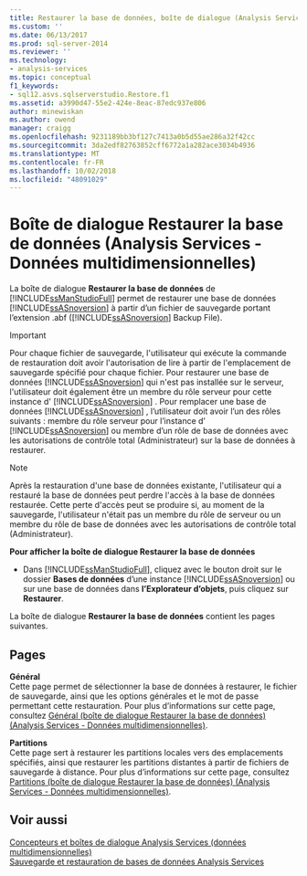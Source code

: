 ```yaml
---
title: Restaurer la base de données, boîte de dialogue (Analysis Services - données multidimensionnelles) | Microsoft Docs
ms.custom: ''
ms.date: 06/13/2017
ms.prod: sql-server-2014
ms.reviewer: ''
ms.technology:
- analysis-services
ms.topic: conceptual
f1_keywords:
- sql12.asvs.sqlserverstudio.Restore.f1
ms.assetid: a3990d47-55e2-424e-8eac-87edc937e806
author: minewiskan
ms.author: owend
manager: craigg
ms.openlocfilehash: 9231189bb3bf127c7413a0b5d55ae286a32f42cc
ms.sourcegitcommit: 3da2edf82763852cff6772a1a282ace3034b4936
ms.translationtype: MT
ms.contentlocale: fr-FR
ms.lasthandoff: 10/02/2018
ms.locfileid: "48091029"
---
```

# <a name="restore-database-dialog-box-analysis-services---multidimensional-data"></a>Boîte de dialogue Restaurer la base de données (Analysis Services - Données multidimensionnelles)
  La boîte de dialogue **Restaurer la base de données** de [!INCLUDE[ssManStudioFull](../includes/ssmanstudiofull-md.md)] permet de restaurer une base de données [!INCLUDE[ssASnoversion](../includes/ssasnoversion-md.md)] à partir d’un fichier de sauvegarde portant l’extension .abf ([!INCLUDE[ssASnoversion](../includes/ssasnoversion-md.md)] Backup File).  
  
> [!IMPORTANT]  
>  Pour chaque fichier de sauvegarde, l'utilisateur qui exécute la commande de restauration doit avoir l'autorisation de lire à partir de l'emplacement de sauvegarde spécifié pour chaque fichier. Pour restaurer une base de données [!INCLUDE[ssASnoversion](../includes/ssasnoversion-md.md)] qui n'est pas installée sur le serveur, l'utilisateur doit également être un membre du rôle serveur pour cette instance d' [!INCLUDE[ssASnoversion](../includes/ssasnoversion-md.md)] . Pour remplacer une base de données [!INCLUDE[ssASnoversion](../includes/ssasnoversion-md.md)] , l’utilisateur doit avoir l’un des rôles suivants : membre du rôle serveur pour l’instance d’ [!INCLUDE[ssASnoversion](../includes/ssasnoversion-md.md)] ou membre d’un rôle de base de données avec les autorisations de contrôle total (Administrateur) sur la base de données à restaurer.  
  
> [!NOTE]  
>  Après la restauration d'une base de données existante, l'utilisateur qui a restauré la base de données peut perdre l'accès à la base de données restaurée. Cette perte d'accès peut se produire si, au moment de la sauvegarde, l'utilisateur n'était pas un membre du rôle de serveur ou un membre du rôle de base de données avec les autorisations de contrôle total (Administrateur).  
  
 **Pour afficher la boîte de dialogue Restaurer la base de données**  
  
-   Dans [!INCLUDE[ssManStudioFull](../includes/ssmanstudiofull-md.md)], cliquez avec le bouton droit sur le dossier **Bases de données** d’une instance [!INCLUDE[ssASnoversion](../includes/ssasnoversion-md.md)] ou sur une base de données dans **l’Explorateur d’objets**, puis cliquez sur **Restaurer**.  
  
 La boîte de dialogue **Restaurer la base de données** contient les pages suivantes.  
  
## <a name="pages"></a>Pages  
 **Général**  
 Cette page permet de sélectionner la base de données à restaurer, le fichier de sauvegarde, ainsi que les options générales et le mot de passe permettant cette restauration. Pour plus d’informations sur cette page, consultez [Général &#40;boîte de dialogue Restaurer la base de données&#41; &#40;Analysis Services - Données multidimensionnelles&#41;](general-restore-database-dialog-box-analysis-services-multidimensional-data.md).  
  
 **Partitions**  
 Cette page sert à restaurer les partitions locales vers des emplacements spécifiés, ainsi que restaurer les partitions distantes à partir de fichiers de sauvegarde à distance. Pour plus d’informations sur cette page, consultez [Partitions &#40;boîte de dialogue Restaurer la base de données&#41; &#40;Analysis Services - Données multidimensionnelles&#41;](partitions-restore-database-dialog-box-analysis-services-multidimensional-data.md).  
  
## <a name="see-also"></a>Voir aussi  
 [Concepteurs et boîtes de dialogue Analysis Services &#40;données multidimensionnelles&#41;](analysis-services-designers-and-dialog-boxes-multidimensional-data.md)   
 [Sauvegarde et restauration de bases de données Analysis Services](multidimensional-models/backup-and-restore-of-analysis-services-databases.md)  
  
  
